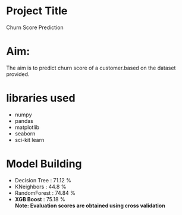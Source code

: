# Project Title          
Churn Score Prediction
# Aim:          
The aim is to predict churn score of a customer.based on the dataset provided.
# libraries used
* numpy
* pandas 
* matplotlib
* seaborn 
* sci-kit learn
# Model Building       
* Decision Tree  : 71.12 %
* KNeighbors  : 44.8 %
* RandomForest  : 74.84 %  
* **XGB Boost** : 75.18 %        
**Note: Evaluation scores are obtained using cross validation**
